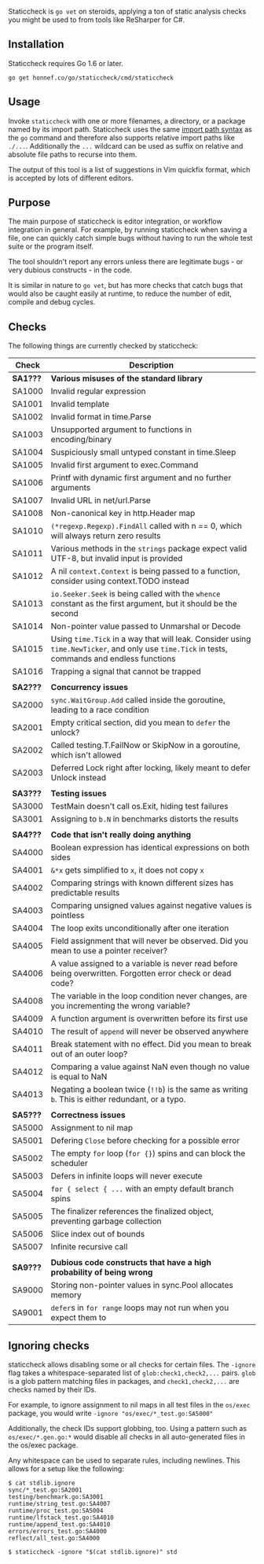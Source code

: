 Staticcheck is `go vet` on steroids, applying a ton of static analysis
checks you might be used to from tools like ReSharper for C#.


## Installation

Staticcheck requires Go 1.6 or later.

    go get honnef.co/go/staticcheck/cmd/staticcheck

## Usage

Invoke `staticcheck` with one or more filenames, a directory, or a package named
by its import path. Staticcheck uses the same
[import path syntax](https://golang.org/cmd/go/#hdr-Import_path_syntax) as
the `go` command and therefore
also supports relative import paths like `./...`. Additionally the `...`
wildcard can be used as suffix on relative and absolute file paths to recurse
into them.

The output of this tool is a list of suggestions in Vim quickfix format,
which is accepted by lots of different editors.

## Purpose

The main purpose of staticcheck is editor integration, or workflow
integration in general. For example, by running staticcheck when
saving a file, one can quickly catch simple bugs without having to run
the whole test suite or the program itself.

The tool shouldn't report any errors unless there are legitimate
bugs - or very dubious constructs - in the code.

It is similar in nature to `go vet`, but has more checks that catch
bugs that would also be caught easily at runtime, to reduce the number
of edit, compile and debug cycles.

## Checks

The following things are currently checked by staticcheck:

| Check      | Description                                                                                                                                   |
|------------|-----------------------------------------------------------------------------------------------------------------------------------------------|
| **SA1???** | **Various misuses of the standard library**                                                                                                   |
| SA1000     | Invalid regular expression                                                                                                                    |
| SA1001     | Invalid template                                                                                                                              |
| SA1002     | Invalid format in time.Parse                                                                                                                  |
| SA1003     | Unsupported argument to functions in encoding/binary                                                                                          |
| SA1004     | Suspiciously small untyped constant in time.Sleep                                                                                             |
| SA1005     | Invalid first argument to exec.Command                                                                                                        |
| SA1006     | Printf with dynamic first argument and no further arguments                                                                                   |
| SA1007     | Invalid URL in net/url.Parse                                                                                                                  |
| SA1008     | Non-canonical key in http.Header map                                                                                                          |
| SA1010     | `(*regexp.Regexp).FindAll` called with n == 0, which will always return zero results                                                          |
| SA1011     | Various methods in the `strings` package expect valid UTF-8, but invalid input is provided                                                    |
| SA1012     | A nil `context.Context` is being passed to a function, consider using context.TODO instead                                                    |
| SA1013     | `io.Seeker.Seek` is being called with the `whence` constant as the first argument, but it should be the second                                |
| SA1014     | Non-pointer value passed to Unmarshal or Decode                                                                                               |
| SA1015     | Using `time.Tick` in a way that will leak. Consider using `time.NewTicker`, and only use `time.Tick` in tests, commands and endless functions |
| SA1016     | Trapping a signal that cannot be trapped                                                                                                      |
|            |                                                                                                                                               |
| **SA2???** | **Concurrency issues**                                                                                                                        |
| SA2000     | `sync.WaitGroup.Add` called inside the goroutine, leading to a race condition                                                                 |
| SA2001     | Empty critical section, did you mean to `defer` the unlock?                                                                                   |
| SA2002     | Called testing.T.FailNow or SkipNow in a goroutine, which isn't allowed                                                                       |
| SA2003     | Deferred Lock right after locking, likely meant to defer Unlock instead                                                                       |
|            |                                                                                                                                               |
| **SA3???** | **Testing issues**                                                                                                                            |
| SA3000     | TestMain doesn't call os.Exit, hiding test failures                                                                                           |
| SA3001     | Assigning to `b.N` in benchmarks distorts the results                                                                                         |
|            |                                                                                                                                               |
| **SA4???** | **Code that isn't really doing anything**                                                                                                     |
| SA4000     | Boolean expression has identical expressions on both sides                                                                                    |
| SA4001     | `&*x` gets simplified to `x`, it does not copy `x`                                                                                            |
| SA4002     | Comparing strings with known different sizes has predictable results                                                                          |
| SA4003     | Comparing unsigned values against negative values is pointless                                                                                |
| SA4004     | The loop exits unconditionally after one iteration                                                                                            |
| SA4005     | Field assignment that will never be observed. Did you mean to use a pointer receiver?                                                         |
| SA4006     | A value assigned to a variable is never read before being overwritten. Forgotten error check or dead code?                                    |
| SA4008     | The variable in the loop condition never changes, are you incrementing the wrong variable?                                                    |
| SA4009     | A function argument is overwritten before its first use                                                                                       |
| SA4010     | The result of `append` will never be observed anywhere                                                                                        |
| SA4011     | Break statement with no effect. Did you mean to break out of an outer loop?                                                                   |
| SA4012     | Comparing a value against NaN even though no value is equal to NaN                                                                            |
| SA4013     | Negating a boolean twice (`!!b`) is the same as writing `b`. This is either redundant, or a typo.                                             |
|            |                                                                                                                                               |
| **SA5???** | **Correctness issues**                                                                                                                        |
| SA5000     | Assignment to nil map                                                                                                                         |
| SA5001     | Defering `Close` before checking for a possible error                                                                                         |
| SA5002     | The empty `for` loop (`for {}`) spins and can block the scheduler                                                                             |
| SA5003     | Defers in infinite loops will never execute                                                                                                   |
| SA5004     | `for { select { ...` with an empty default branch spins                                                                                       |
| SA5005     | The finalizer references the finalized object, preventing garbage collection                                                                  |
| SA5006     | Slice index out of bounds                                                                                                                     |
| SA5007     | Infinite recursive call                                                                                                                       |
|            |                                                                                                                                               |
| **SA9???** | **Dubious code constructs that have a high probability of being wrong**                                                                       |
| SA9000     | Storing non-pointer values in sync.Pool allocates memory                                                                                      |
| SA9001     | `defer`s in `for range` loops may not run when you expect them to                                                                             |

## Ignoring checks

staticcheck allows disabling some or all checks for certain files. The
`-ignore` flag takes a whitespace-separated list of
`glob:check1,check2,...` pairs. `glob` is a glob pattern matching
files in packages, and `check1,check2,...` are checks named by their
IDs.

For example, to ignore assignment to nil maps in all test files in the
`os/exec` package, you would write `-ignore
"os/exec/*_test.go:SA5000"`

Additionally, the check IDs support globbing, too. Using a pattern
such as `os/exec/*.gen.go:*` would disable all checks in all
auto-generated files in the os/exec package.

Any whitespace can be used to separate rules, including newlines. This
allows for a setup like the following:

```
$ cat stdlib.ignore
sync/*_test.go:SA2001
testing/benchmark.go:SA3001
runtime/string_test.go:SA4007
runtime/proc_test.go:SA5004
runtime/lfstack_test.go:SA4010
runtime/append_test.go:SA4010
errors/errors_test.go:SA4000
reflect/all_test.go:SA4000

$ staticcheck -ignore "$(cat stdlib.ignore)" std
```
